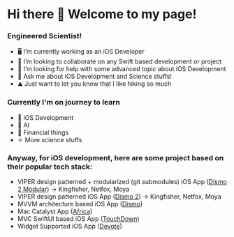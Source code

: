 # Hi there 👋 Welcome to my page!

### Engineered Scientist!
- 🖥 I’m currently working as an iOS Developer
- 🤝 I’m looking to collaborate on any Swift based development or project
- 🤔 I’m looking for help with some advanced topic about iOS Development
- 💬 Ask me about iOS Development and Science stuffs!
- ⛰ Just want to let you know that I like hiking so much


### Currently I'm on journey to learn
- 🍎 iOS Development
- 🧠 AI
- 🤑 Financial things
- ⚛ More science stuffs

### Anyway, for iOS development, here are some project based on their popular tech stack:
- VIPER design patterned + modularized (git submodules) iOS App ([Dismo 2 Modular](https://github.com/oddesa/Dismo-2-Modular)) -> Kingfisher, Netfox, Moya
- VIPER design patterned iOS App ([Dismo 2](https://github.com/oddesa/Dismo-2)) -> Kingfisher, Netfox, Moya
- MVVM architecture based iOS App ([Dismo](https://github.com/oddesa/Dismo)) 
- Mac Catalyst App ([Africa](https://github.com/oddesa/Africa)) 
- MVC SwiftUI based iOS App ([TouchDown](https://github.com/oddesa/TouchDown))
- Widget Supported iOS App ([Devote](https://github.com/oddesa/Devote))
